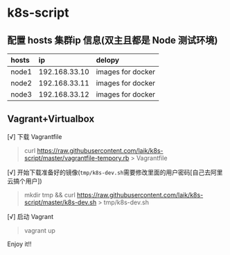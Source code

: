 # k8s-script




## 配置 hosts 集群ip 信息(双主且都是 Node 测试环境)

| hosts           | ip            | delopy             |
|:----------------|:--------------|:-------------------|
| node1           | 192.168.33.10 | images for docker  |
| node2           | 192.168.33.11 | images for docker  |
| node3           | 192.168.33.12 | images for docker  |



## Vagrant+Virtualbox

[√] 下载 Vagrantfile
> curl https://raw.githubusercontent.com/laik/k8s-script/master/vagrantfile-tempory.rb > Vagrantfile 

[√] 开始下载准备好的镜像(`tmp/k8s-dev.sh`需要修改里面的用户密码[自己去阿里云搞个用户])
> mkdir tmp &&
> curl https://raw.githubusercontent.com/laik/k8s-script/master/k8s-dev.sh > tmp/k8s-dev.sh

[√] 启动 Vagrant 
> vagrant up

Enjoy it!!
